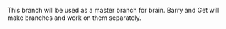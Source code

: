 This branch will be used as a master branch for brain. Barry and Get will make branches and work on them separately.